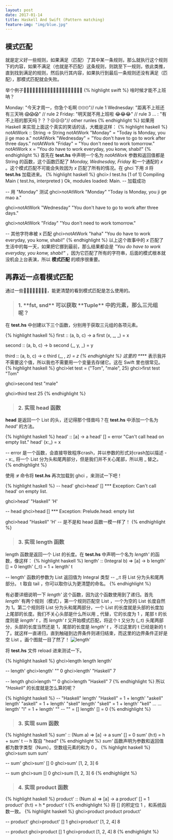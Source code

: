 ```yaml
---
layout: post
date: 2017-01-14
title: Haskell And Swift (Pattern matching)
feature-img: "img/blue.jpg"
---
```


<h2>模式匹配</h2>

就是定义好一些规则，如果满足（匹配）了其中某一条规则，那么就执行这个规则下的内容，如果不满足（也就是不匹配）这条规则，则跳至下一规则，依此类推，直到找到满足的规则，然后执行其内容，如果执行到最后一条规则还没有满足（匹配），那模式匹配就会失败。

举个例子🌰🌰🌰🌰🌰🌰🌰🌰🌰🌰🌰🌰🌰🌰🌰🌰🌰🌰🌰🌰
{% highlight swift %}
啥时候才能不上班呐？

Monday: "今天才周一，你急个毛啊 🙄🙄🙄"// rule 1
Wednesday: "距离不上班还有三天呐 😱😱😱" // rule 2
Friday: "明天就不用上班啦 😂😂😂" // rule 3
... : "有不上班的那天吗？？？😒😒😒"// other runles
{% endhighlight %}
如果用 Haskell 来实现上面这个真实的笑话的话，大概是这样：
{% highlight haskell %}
notAtWork :: String -> String
notAtWork "Monday" = "Today is Monday, you ji ge mao a."
notAtWork "Wednesday" = "You don't have to go to work after three days."
notAtWork "Friday" = "You don't need to work tomorrow."
notAtWork x = "You do have to work everyday, you konw, shabi!"
{% endhighlight %}
首先在 **test.hs** 中声明一个名为 *notAtWork* 参数和返回值都是 String 的函数，这个函数匹配了 *Monday, Wednesday, Friday* 和一个通配的 *x* 。这个模式匹配不可能会失败因为 *x* 匹配了所有的情况。在 ghci 下用 **:l** 将 **test.hs** 加载进来。
{% highlight haskell %}
ghci>:l test.hs
[1 of 1] Compiling Main             ( test.hs, interpreted )
Ok, modules loaded: Main.
-- 加载成功

-- 用 "Monday" 测试
ghci>notAtWork "Monday"
"Today is Monday, you ji ge mao a."

ghci>notAtWork "Wednesday"
"You don't have to go to work after three days."

ghci>notAtWork "Friday"
"You don't need to work tomorrow."

-- 其他字符串被 x 匹配
ghci>notAtWork "haha"
"You do have to work everyday, you konw, shabi!"
{% endhighlight %}
以上这个故事中的 *x* 匹配了生活中的每一天，如果把它挪到最前，那么结果都会是 *"You do have to work everyday, you konw, shabi!"* ，因为它匹配了所有的字符串，后面的模式根本就没机会上台表演，所以 **模式匹配** 的顺序很重要。


<h2>再靠近一点看模式匹配</h2>
通过一些🌰🌰🌰🌰🌰🌰🌰🌰，能更清楚的看到模式匹配是怎么使用的。

><h3>1. **fst, snd** 可以获取 **Tuple** 中的元素，那么三元组呢？</h3>

在 **test.hs** 中创建以下三个函数，分别用于获取三元组的各项元素。

{% highlight haskell %}
first :: (a, b, c) -> a
first (x, _, _) = x

second :: (a, b, c) -> b
second (_, y, _) = y

third :: (a, b, c) -> c
third (_, _, z) = z
{% endhighlight %}
这里的 **_** 表示我并不需要这个值，所以我也不需要用一个变量去存储它。这在 Swift 里也很常见。
{% highlight haskell %}
ghci>let test = ("Tom", "male", 25)
ghci>first test
"Tom"

ghci>second test
"male"

ghci>third test
25
{% endhighlight %}

><h3>2. 实现 head 函数</h3>

**head** 是返回一个 List 的头，还记得那个怪兽吗？在 **test.hs** 中添加一个名为 *head'* 的方法。

{% highlight haskell %}
head' :: [a] -> a
head' [] = error "Can't call head on empty list."
head' (x:_) = x

-- error 是一个函数，会直接导致程序crash，并以参数的形式对crash加以描述
-- x:_ 将一个 List 分为头和尾两部分，但是我们并不关心尾部，所以用 _ 替之。
{% endhighlight %}

使用 **:r** 命令将 **test.hs** 再次加载到 ghci ，来测试一下吧！

{% highlight haskell %}
-- head'
ghci>head' []
*** Exception: Can't call head' on empty list.

ghci>head' "Haskell"
'H'

-- head
ghci>head []
*** Exception: Prelude.head: empty list

ghci>head "Haskell"
'H'
-- 是不是和 head 函数一模一样了！
{% endhighlight %}

><h3>3. 实现 length 函数</h3>

length 函数是返回一个 List 的长度。在 **test.hs** 中声明一个名为 *length'* 的函数，像这样：
{% highlight haskell %}
length' :: (Integral b) => [a] -> b
length' [] = 0
length' (_:t) = 1 + length' t

-- length' 函数的参数为 List 返回值为 Integral 类型
-- _:t 将 List 分为头和尾两部分。 t 取自 tail ，你可以取你认为更清楚的命名。
{% endhighlight %}

有必要详细说明一下 *length'* 这个函数，因为这个函数使用到了递归。首先 *length'* 有两个规则（模式），第一个规则匹配空 List ，一个为空的 List 长度自然为 1。第二个规则将 List 分为头和尾两部分，一个 List 的长度就是头部的长度加上尾部的长度。我们不关心头部是什么所以用 _ 代替，它的长度为 1 ，尾部 t 的长度则是 *length' t* ，而 *length' t* 又开始模式匹配，将这个 t 又分为 (_:t) 头尾两部分，头部的长度当然还是 1，尾部的长度是 *length' t* ，不过这里的 t 已经是新的 t 了。就这样一直递归，直到触碰到边界条件则递归结束，而这里的边界条件正好是空 List 。画个图就一目了然了！ ![length'](http://ogkg37m8j.bkt.clouddn.com/image/haskell-and-swift/pattern-match/haskell_and_swift_pattern_match_length.jpg)

将 **test.hs** 文件 reload 进来测试一下。

{% highlight haskell %}
ghci>length
length   length'

-- length'
ghci>length' ""
0
ghci>length' "Haskell"
7

-- length
ghci>length ""
0
ghci>length "Haskell"
7
{% endhighlight %}
所以 *"Haskell"* 的长度就是怎么算的呢？

{% highlight haskell %}
-- "Haskell"
length' "Haskell" = 1 + length' "askell"
length' "askell" = 1 + length' "skell"
length' "skell" = 1 + length' "kell"
...
...
length' "l" = 1 + length' "" -- "" = []
length' [] = 0
{% endhighlight %}

><h3>3. 实现 sum 函数</h3>

{% highlight haskell %}
sum' :: (Num a) => [a] -> a
sum' [] = 0
sum' (h:t) = h + sum' t -- h 取自 "head"
{% endhighlight %}
*sum'* 函数声明为参数和返回值都为数字类型（Num）。空数组元素的和为 0 。
{% highlight haskell %}
ghci>sum
sum   sum'

-- sum'
ghci>sum' []
0
ghci>sum' [1, 2, 3]
6

-- sum
ghci>sum []
0
ghci>sum [1, 2, 3]
6
{% endhighlight %}

><h3>4. 实现 product 函数</h3>

{% highlight haskell %}
product' :: (Num a) => [a] -> a
product' [] = 1
product' (h:t) = h * product' t
{% endhighlight %}
将 [] 的积定位 1 ，和系统函数一致。
{% highlight haskell %}
ghci>product
product   product'

-- product'
ghci>product' []
1
ghci>product' [1, 2, 4]
8

-- product
ghci>product []
1
ghci>product [1, 2, 4]
8
{% endhighlight %}
